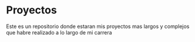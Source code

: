 # Proyectos
Este es un repositorio donde estaran mis proyectos mas largos y complejos que habre realizado a lo largo de mi carrera
